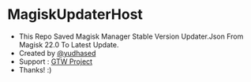 # MagiskUpdaterHost

* This Repo Saved Magisk Manager Stable Version Updater.Json From Magisk 22.0 To Latest Update.
* Created by [@yudhased](https://t.me/yudhased)
* Support : [GTW Project](https://t.me/gtwprjkt)
* Thanks! :)

